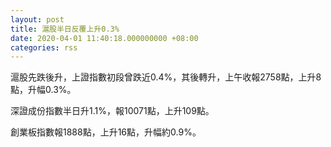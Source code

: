 ```yaml
---
layout: post
title: 滬股半日反覆上升0.3%
date: 2020-04-01 11:40:18.000000000 +08:00
categories: rss
---
```


滬股先跌後升，上證指數初段曾跌近0.4%，其後轉升，上午收報2758點，上升8點，升幅0.3%。

深證成份指數半日升1.1%，報10071點，上升109點。

創業板指數報1888點，上升16點，升幅約0.9%。
